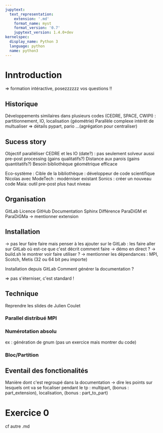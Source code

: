 ```yaml
---
jupytext:
  text_representation:
    extension: '.md'
    format_name: myst
    format_version: '0.7'
    jupytext_version: 1.4.0+dev
kernelspec:
  display_name: Python 3
  language: python
  name: python3
---
```


# Inntroduction

=> formation intéractive, posezzzzzz vos questions !!

## Historique

Développements similaires dans plusieurs codes (CEDRE, SPACE, CWIPI) : partitionnement, IO, localisation (géométrie)
Parallèle complexe intérêt de multualiser => détails pypart, pario ...(agrégation pour centraliser)

## Sucess story

Objectif paralléliser CEDRE et les IO (date?) : pas seulement solveur aussi pre-post processing (gains qualitatifs?)
Distance aux parois (gains quantitatifs?)
Besoin bibliothèque géométrique efficace

Eco-système : Cible de la bibliothèque : développeur de code scientifique
Nicolas avec ModeTech : modérniser existant
Sonics : créer un nouveau code
Maia: outil pre-post plus haut niveau

## Organisation

GitLab
Licence
GitHub
Documentation Sphinx
Différence ParaDiGM et ParaDiGMa -> mentionner extension

## Installation

-> pas leur faire faire mais penser à les ajouter sur le GitLab : les faire aller sur GitLab où est-ce que c'est décrit comment faire
-> démo en direct ?
-> build.sh le montrer voir faire utiliser ?
-> mentionner les dépendances : MPI, Scotch, Metis (32 ou 64 bit peu importe)

Installation depuis GitLab
Comment générer la documentation ?

=> pas s'éterniser, c'est standard !

## Technique

Reprendre les slides de Julien Coulet

### Parallel distribué MPI

### Numérotation absolu

ex : génération de gnum (pas un exercice mais montrer du code)

### Bloc/Partition

## Eventail des fonctionalités

Manière dont c'est regroupé dans la documentation
-> dire les points sur lesquels ont va se focaliser pendant le tp : multipart, (bonus : part_extension), localisation, (bonus : part_to_part)

# Exercice 0

cf autre .md

